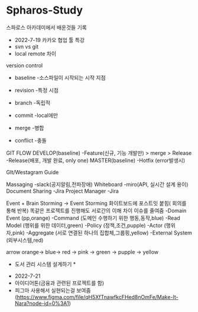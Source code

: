 # Spharos-Study
스파로스 아카데미에서 배운것들 기록
- 2022-7-19 카카오 협업 툴 특강
- svn vs git
- local remote 차이

version control
* baseline
-소스파일이 시작되는 시작 지점
* revision
-특정 시점
* branch
-독립적

* commit
-local에만 
* merge
-병합
* conflict
-충돌

GIT FLOW
DEVELOP(baseline)
-Feature(신규, 기능 개발만) > merge > Release
-Release(배포, 개발 완료, only one)
MASTER(baseline)
-Hotfix (error발생시)

GIt/Westagram Guide

Massaging
-slack(공지알림,전파장애)
Whiteboard
-miro(API, 실시간 설계 용이)
Document Sharing
-Jira
Project Manager
-Jira

Event + Brain Storming -> Event Storming
화이트보드에 포스트잇 붙힘( 회의를 통해 반복)
똑같은 프로젝트를 진행해도 서로간의 이해 차이 이슈를 줄여줌
-Domain Event (pp,orange)
-Command (도메인 수행하기 위한 행동,동작,blue)
-Read Model (행위를 위한 데이터,green)
-Policy (정책,조건,pupple)
-Actor (행위자,pink)
-Aggregate (서로 연결된 하나의 집합체,그룹핑,yellow)
-External System (외부시스템,red)

arrow
orange-> blue-> red -> pink -> green -> pupple -> yellow


* 도서 관리 시스템 설계하기 *


- 2022-7-21
- 아이디어톤(금융과 관련된 프로젝트를 함)
- 피그마 사용해서 실현되는걸 보여줌 (https://www.figma.com/file/qH5XfTnawfkcFHed8nOmFe/Make-It-Nara?node-id=0%3A1)

